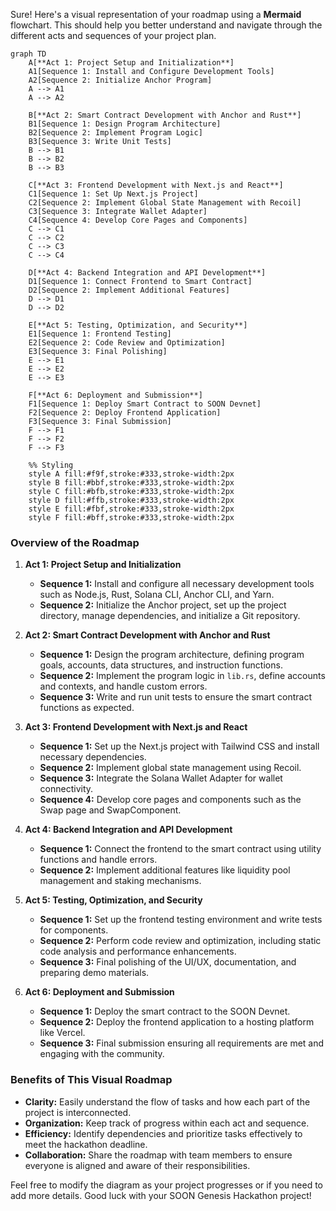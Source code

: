 
Sure! Here's a visual representation of your roadmap using a **Mermaid** flowchart. This should help you better understand and navigate through the different acts and sequences of your project plan.

```mermaid
graph TD
    A[**Act 1: Project Setup and Initialization**]
    A1[Sequence 1: Install and Configure Development Tools]
    A2[Sequence 2: Initialize Anchor Program]
    A --> A1
    A --> A2

    B[**Act 2: Smart Contract Development with Anchor and Rust**]
    B1[Sequence 1: Design Program Architecture]
    B2[Sequence 2: Implement Program Logic]
    B3[Sequence 3: Write Unit Tests]
    B --> B1
    B --> B2
    B --> B3

    C[**Act 3: Frontend Development with Next.js and React**]
    C1[Sequence 1: Set Up Next.js Project]
    C2[Sequence 2: Implement Global State Management with Recoil]
    C3[Sequence 3: Integrate Wallet Adapter]
    C4[Sequence 4: Develop Core Pages and Components]
    C --> C1
    C --> C2
    C --> C3
    C --> C4

    D[**Act 4: Backend Integration and API Development**]
    D1[Sequence 1: Connect Frontend to Smart Contract]
    D2[Sequence 2: Implement Additional Features]
    D --> D1
    D --> D2

    E[**Act 5: Testing, Optimization, and Security**]
    E1[Sequence 1: Frontend Testing]
    E2[Sequence 2: Code Review and Optimization]
    E3[Sequence 3: Final Polishing]
    E --> E1
    E --> E2
    E --> E3

    F[**Act 6: Deployment and Submission**]
    F1[Sequence 1: Deploy Smart Contract to SOON Devnet]
    F2[Sequence 2: Deploy Frontend Application]
    F3[Sequence 3: Final Submission]
    F --> F1
    F --> F2
    F --> F3

    %% Styling
    style A fill:#f9f,stroke:#333,stroke-width:2px
    style B fill:#bbf,stroke:#333,stroke-width:2px
    style C fill:#bfb,stroke:#333,stroke-width:2px
    style D fill:#ffb,stroke:#333,stroke-width:2px
    style E fill:#fbf,stroke:#333,stroke-width:2px
    style F fill:#bff,stroke:#333,stroke-width:2px
```

### Overview of the Roadmap

1. **Act 1: Project Setup and Initialization**
   - **Sequence 1:** Install and configure all necessary development tools such as Node.js, Rust, Solana CLI, Anchor CLI, and Yarn.
   - **Sequence 2:** Initialize the Anchor project, set up the project directory, manage dependencies, and initialize a Git repository.

2. **Act 2: Smart Contract Development with Anchor and Rust**
   - **Sequence 1:** Design the program architecture, defining program goals, accounts, data structures, and instruction functions.
   - **Sequence 2:** Implement the program logic in `lib.rs`, define accounts and contexts, and handle custom errors.
   - **Sequence 3:** Write and run unit tests to ensure the smart contract functions as expected.

3. **Act 3: Frontend Development with Next.js and React**
   - **Sequence 1:** Set up the Next.js project with Tailwind CSS and install necessary dependencies.
   - **Sequence 2:** Implement global state management using Recoil.
   - **Sequence 3:** Integrate the Solana Wallet Adapter for wallet connectivity.
   - **Sequence 4:** Develop core pages and components such as the Swap page and SwapComponent.

4. **Act 4: Backend Integration and API Development**
   - **Sequence 1:** Connect the frontend to the smart contract using utility functions and handle errors.
   - **Sequence 2:** Implement additional features like liquidity pool management and staking mechanisms.

5. **Act 5: Testing, Optimization, and Security**
   - **Sequence 1:** Set up the frontend testing environment and write tests for components.
   - **Sequence 2:** Perform code review and optimization, including static code analysis and performance enhancements.
   - **Sequence 3:** Final polishing of the UI/UX, documentation, and preparing demo materials.

6. **Act 6: Deployment and Submission**
   - **Sequence 1:** Deploy the smart contract to the SOON Devnet.
   - **Sequence 2:** Deploy the frontend application to a hosting platform like Vercel.
   - **Sequence 3:** Final submission ensuring all requirements are met and engaging with the community.

### Benefits of This Visual Roadmap

- **Clarity:** Easily understand the flow of tasks and how each part of the project is interconnected.
- **Organization:** Keep track of progress within each act and sequence.
- **Efficiency:** Identify dependencies and prioritize tasks effectively to meet the hackathon deadline.
- **Collaboration:** Share the roadmap with team members to ensure everyone is aligned and aware of their responsibilities.

Feel free to modify the diagram as your project progresses or if you need to add more details. Good luck with your SOON Genesis Hackathon project!